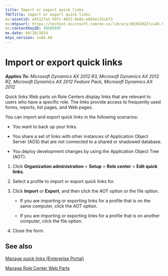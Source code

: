 ```yaml
---
title: Import or export quick links
TOCTitle: Import or export quick links
ms:assetid: a55127a1-50fc-4033-8e8a-e683ec25cb73
ms:mtpsurl: https://technet.microsoft.com/en-us/library/Dd362022(v=AX.60)
ms:contentKeyID: 39509597
ms.date: 04/18/2014
mtps_version: v=AX.60
---
```


# Import or export quick links 


_**Applies To:** Microsoft Dynamics AX 2012 R3, Microsoft Dynamics AX 2012 R2, Microsoft Dynamics AX 2012 Feature Pack, Microsoft Dynamics AX 2012_

Quick links Web parts on Role Centers display links that are relevant to users who have a specific role. The links provide access to frequently used forms, reports, list pages, and Web pages.

You can import and export quick links in the following scenarios:

  - You want to back up your links.

  - You share a set of links with other instances of Application Object Server (AOS) that are not connected to a shared or shadowed database.

  - You deploy development changes by using the Application Object Tree (AOT).

<!-- end list -->

1.  Click **Organization administration** \> **Setup** \> **Role center** \> **Edit quick links**.

2.  Select a profile to import or export quick links for.

3.  Click **Import** or **Export**, and then click the AOT option or the file option.
    
      - If you are importing or exporting links for a profile that is on the same computer, click the AOT option.
    
      - If you are importing or exporting links for a profile that is on another computer, click the file option.

4.  Close the form.

## See also

[Manage quick links (Enterprise Portal)](manage-quick-links-enterprise-portal.md)

[Manage Role Center Web Parts](manage-role-center-web-parts.md)

  


